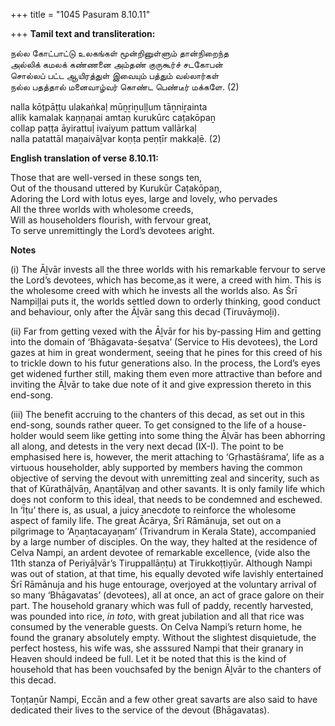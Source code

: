 +++
title = "1045 Pasuram 8.10.11"

+++
**Tamil text and transliteration:**

நல்ல கோட்பாட்டு உலகங்கள் மூன்றினுள்ளும் தான்நிறைந்த  
அல்லிக் கமலக் கண்ணனை அம்தண் குருகூர்ச் சடகோபன்  
சொல்லப் பட்ட ஆயிரத்துள் இவையும் பத்தும் வல்லார்கள்  
நல்ல பதத்தால் மனைவாழ்வர் கொண்ட பெண்டீர் மக்களே. (2)

nalla kōṭpāṭṭu ulakaṅkaḷ mūṉṟiṉuḷḷum tāṉniṟainta  
allik kamalak kaṇṇaṉai amtaṇ kurukūrc caṭakōpaṉ  
collap paṭṭa āyirattuḷ ivaiyum pattum vallārkaḷ  
nalla patattāl maṉaivāḻvar koṇṭa peṇṭīr makkaḷē. (2)

**English translation of verse 8.10.11:**

Those that are well-versed in these songs ten,  
Out of the thousand uttered by Kurukūr Caṭakōpaṉ,  
Adoring the Lord with lotus eyes, large and lovely, who pervades  
All the three worlds with wholesome creeds,  
Will as householders flourish, with fervour great,  
To serve unremittingly the Lord’s devotees aright.

**Notes**

\(i\) The Āḻvār invests all the three worlds with his remarkable fervour to serve the Lord’s devotees, which has become,as it were, a creed with him. This is the wholesome creed with which he invests all the worlds also. As Śrī Nampiḷḷai puts it, the worlds settled down to orderly thinking, good conduct and behaviour, only after the Āḻvār sang this decad (Tiruvāymoḻi).

\(ii\) Far from getting vexed with the Āḻvār for his by-passing Him and getting into the domain of ‘Bhāgavata-śeṣatva’ (Service to His devotees), the Lord gazes at him in great wonderment, seeing that he pines for this creed of his to trickle down to his futur generations also. In the process, the Lord’s eyes get widened further still, making them even more attractive than before and inviting the Āḻvār to take due note of it and give expression thereto in this end-song.

\(iii\) The benefit accruing to the chanters of this decad, as set out in this end-song, sounds rather queer. To get consigned to the life of a house-holder would seem like getting into some thing the Āḻvār has been abhorring all along, and detests in the very next decad (IX-I). The point to be emphasised here is, however, the merit attaching to ‘Gṛhastāśrama’, life as a virtuous householder, ably supported by members having the common objective of serving the devout with unremitting zeal and sincerity, such as that of Kūrathāḻvāṉ, Aṉaṉtāḻvaṉ and other savants. It is only family life which does not conform to this ideal, that needs to be condemned and eschewed. In ‘Īṭu’ there is, as usual, a juicy anecdote to reinforce the wholesome aspect of family life. The great Ācārya, Śrī Rāmānuja, set out on a pilgrimage to ‘Aṉaṉtacayaṉam’ (Trivandrum in Kerala State), accompanied by a large number of disciples. On the way, they halted at the residence of Celva Nampi, an ardent devotee of remarkable excellence, (vide also the 11th stanza of Periyāḻvār’s Tiruppallāṇṭu) at Tirukkoṭṭiyūr. Although Nampi was out of station, at that time, his equally devoted wife lavishly entertained Śrī Rāmānuja and his huge entourage, overjoyed at the voluntary arrival of so many ‘Bhāgavatas’ (devotees), all at once, an act of grace galore on their part. The household granary which was full of paddy, recently harvested, was pounded into rice, *in toto*, with great jubilation and all that rice was consumed by the venerable guests. On Celva Nampi’s return home, he found the granary absolutely empty. Without the slightest disquietude, the perfect hostess, his wife was, she asssured Nampi that their granary in Heaven should indeed be full. Let it be noted that this is the kind of household that has been vouchsafed by the benign Āḻvār to the chanters of this decad.

Toṇṭaṉūr Nampi, Eccān and a few other great savarts are also said to have dedicated their lives to the service of the devout (Bhāgavatas).


